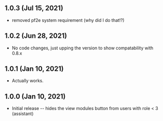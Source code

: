 ## 1.0.3 (Jul 15, 2021)

* removed pf2e system requirement (why did I do that!?)

## 1.0.2 (Jun 28, 2021)

* No code changes, just upping the version to show compatability with 0.8.x

## 1.0.1 (Jan 10, 2021)

* Actually works.

## 1.0.0 (Jan 10, 2021)

* Initial release -- hides the view modules button from users with role < 3 (assistant)
